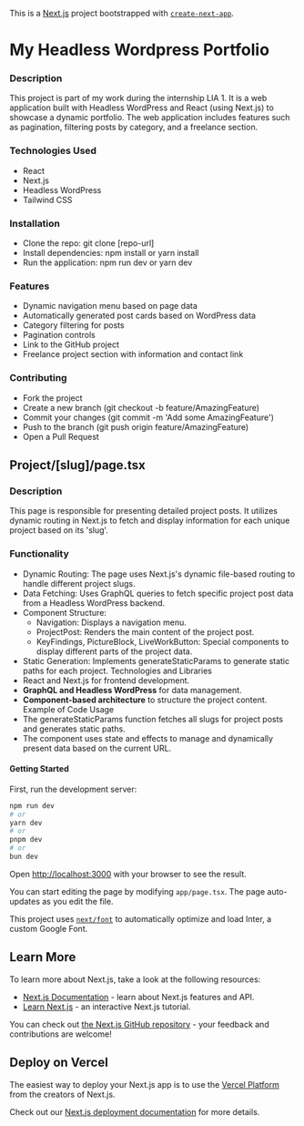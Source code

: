 This is a [Next.js](https://nextjs.org/) project bootstrapped with [`create-next-app`](https://github.com/vercel/next.js/tree/canary/packages/create-next-app).

# My Headless Wordpress Portfolio

### Description
This project is part of my work during the internship LIA 1. It is a web application built with Headless WordPress and React (using Next.js) to showcase a dynamic portfolio. The web application includes features such as pagination, filtering posts by category, and a freelance section.

### Technologies Used
* React
* Next.js
* Headless WordPress
* Tailwind CSS

### Installation
* Clone the repo: git clone [repo-url]
* Install dependencies: npm install or yarn install
* Run the application: npm run dev or yarn dev

### Features

* Dynamic navigation menu based on page data
* Automatically generated post cards based on WordPress data
* Category filtering for posts
* Pagination controls
* Link to the GitHub project
* Freelance project section with information and contact link


### Contributing

* Fork the project
* Create a new branch (git checkout -b feature/AmazingFeature)
* Commit your changes (git commit -m 'Add some AmazingFeature')
* Push to the branch (git push origin feature/AmazingFeature)
* Open a Pull Request


## Project/[slug]/page.tsx

### Description

This page is responsible for presenting detailed project posts. It utilizes dynamic routing in Next.js to fetch and display information for each unique project based on its 'slug'.

### Functionality

- Dynamic Routing: The page uses Next.js's dynamic file-based routing to handle different project slugs.
- Data Fetching: Uses GraphQL queries to fetch specific project post data from a Headless WordPress backend.
- Component Structure:
  - Navigation: Displays a navigation menu.
  - ProjectPost: Renders the main content of the project post.
  - KeyFindings, PictureBlock, LiveWorkButton: Special components to display different parts of the project data.
- Static Generation: Implements generateStaticParams to generate static paths for each project.
Technologies and Libraries
- React and Next.js for frontend development.
- **GraphQL and Headless WordPress** for data management.
- **Component-based architecture** to structure the project content.
Example of Code Usage
- The generateStaticParams function fetches all slugs for project posts and generates static paths.
- The component uses state and effects to manage and dynamically present data based on the current URL.


#### Getting Started

First, run the development server:

```bash
npm run dev
# or
yarn dev
# or
pnpm dev
# or
bun dev
```

Open [http://localhost:3000](http://localhost:3000) with your browser to see the result.

You can start editing the page by modifying `app/page.tsx`. The page auto-updates as you edit the file.

This project uses [`next/font`](https://nextjs.org/docs/basic-features/font-optimization) to automatically optimize and load Inter, a custom Google Font.

## Learn More

To learn more about Next.js, take a look at the following resources:

- [Next.js Documentation](https://nextjs.org/docs) - learn about Next.js features and API.
- [Learn Next.js](https://nextjs.org/learn) - an interactive Next.js tutorial.

You can check out [the Next.js GitHub repository](https://github.com/vercel/next.js/) - your feedback and contributions are welcome!

## Deploy on Vercel

The easiest way to deploy your Next.js app is to use the [Vercel Platform](https://vercel.com/new?utm_medium=default-template&filter=next.js&utm_source=create-next-app&utm_campaign=create-next-app-readme) from the creators of Next.js.

Check out our [Next.js deployment documentation](https://nextjs.org/docs/deployment) for more details.
